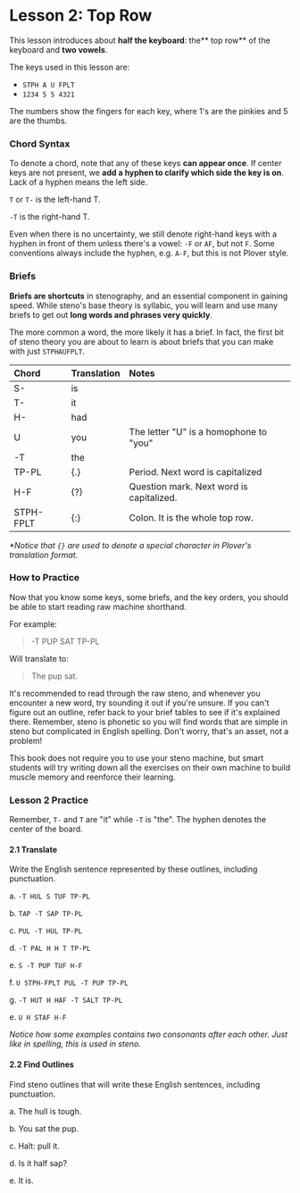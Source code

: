 # Lesson 2:  Top Row

This lesson introduces about **half the keyboard**: the** top row** of the keyboard and **two vowels**.

The keys used in this lesson are:

* `STPH A U FPLT`
* `1234 5 5 4321`

The numbers show the fingers for each key, where 1's are the pinkies and 5 are the thumbs.

### Chord Syntax

To denote a chord, note that any of these keys **can appear once**. If center keys are not present, we **add a hyphen to clarify which side the key is on**. Lack of a hyphen means the left side.

`T` or `T-` is the left-hand T.

`-T` is the right-hand T.

Even when there is no uncertainty, we still denote right-hand keys with a hyphen in front of them unless there's a vowel: `-F` or `AF`, but not `F`. Some conventions always include the hyphen, e.g. `A-F`, but this is not Plover style.

### Briefs

**Briefs are shortcuts** in stenography, and an essential component in gaining speed. While steno's base theory is syllabic, you will learn and use many briefs to get out **long words and phrases very quickly**.

The more common a word, the more likely it has a brief. In fact, the first bit of steno theory you are about to learn is about briefs that you can make with just `STPHAUFPLT`.

| Chord | Translation | Notes |
| :--- | :--- | :--- |
| S- | is |  |
| T- | it |  |
| H- | had |  |
| U | you | The letter "U" is a homophone to "you" |
| -T | the |  |
| TP-PL | {.} | Period. Next word is capitalized |
| H-F | {?} | Question mark. Next word is capitalized. |
| STPH-FPLT | {:} | Colon. It is the whole top row. |

_\*Notice that _`{}`_ are used to denote a special character in Plover's translation format._

### How to Practice

Now that you know some keys, some briefs, and the key orders, you should be able to start reading raw machine shorthand.

For example:

> -T PUP SAT TP-PL

Will translate to:

> The pup sat.

It's recommended to read through the raw steno, and whenever you encounter a new word, try sounding it out if you're unsure. If you can't figure out an outline, refer back to your brief tables to see if it's explained there. Remember, steno is phonetic so you will find words that are simple in steno but complicated in English spelling. Don't worry, that's an asset, not a problem!

This book does not require you to use your steno machine, but smart students will try writing down all the exercises on their own machine to build muscle memory and reenforce their learning.

### Lesson 2 Practice

Remember, `T-` and `T` are "it" while `-T` is "the". The hyphen denotes the center of the board.

#### 2.1 Translate

Write the English sentence represented by these outlines, including punctuation.

a. `-T HUL S TUF TP-PL`

b. `TAP -T SAP TP-PL`

c. `PUL -T HUL TP-PL`

d. `-T PAL H H T TP-PL`

e. `S -T PUP TUF H-F`

f. `U STPH-FPLT PUL -T PUP TP-PL`

g. `-T HUT H HAF -T SALT TP-PL`

e. `U H STAF H-F` 

_Notice how some examples contains two consonants after each other. Just like in spelling, this is used in steno._

#### 2.2 Find Outlines

Find steno outlines that will write these English sentences, including punctuation.

a. The hull is tough.

b. You sat the pup.

c. Halt: pull it.

d. Is it half sap?

e. It is.

